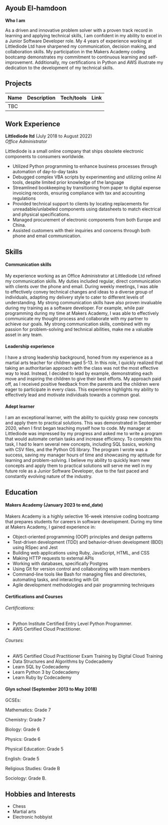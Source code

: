 ## Ayoub El-hamdoon


**Who I am**

As a driven and innovative problem solver with a proven track record in learning and applying technical skills, I am confident in my ability to excel in a Junior Software Developer role. My 4 years of experience working at Littlediode Ltd have sharpened my communication, decision making, and collaboration skills. My participation in the Makers Academy coding bootcamp demonstrates my commitment to continuous learning and self-improvement. Additionally, my certifications in Python and AWS illustrate my dedication to the development of my technical skills. 

## Projects

| Name                         | Description       | Tech/tools        | Link        |
| ---------------------------- | ----------------- | ----------------- | -------------|
|TBC|

## Work Experience

**Littlediode ltd** (July 2018 to August 2022)  
_Office Administrator_

Littlediode is a small online company that ships obsolete electronic components to
consumers worldwide.
- Utilized Python programming to enhance business processes through automation of day-to-day tasks
- Debugged complex VBA scripts by experimenting and utilizing online AI tools, despite limited prior knowledge of the language
- Streamlined bookkeeping by transitioning from paper to digital expense invoicing records, ensuring compliance with tax and accounting regulations
- Provided technical support to clients by locating replacements for unreadable/unlabeled components using datasheets to match electrical and physical specifications.
- Managed procurement of electronic components from both Europe and China.
- Assisted customers with their inquiries and concerns through both phone and email communication.

## Skills

#### Communication skills

 My experience working as an Office Administrator at Littlediode Ltd refined my communication skills. My duties included regular, direct communication with clients over the phone and email. During weekly meetings, I was able to effectively convey technical changes and ideas to a diverse group of individuals, adapting my delivery style to cater to different levels of understanding. My strong communication skills have also proven invaluable during my training as a software developer. For example, while pair programming during my time at Makers Academy, I was able to effectively communicate my thought process and collaborate with my partner to achieve our goals. My strong communication skills, combined with my passion for problem-solving and technical abilities, make me a valuable asset in any team.

#### Leadership experience

I have a strong leadership background, honed from my experience as a martial arts teacher for children aged 5-13. In this role, I quickly realized that taking an authoritarian approach with the class was not the most effective way to lead. Instead, I decided to lead by example, demonstrating each move and inspiring the children to give their best efforts. My approach paid off, as I received positive feedback from the parents and the children were eager to participate in every class. This experience highlights my ability to effectively lead and motivate individuals towards a common goal.

#### Adept learner

I am an exceptional learner, with the ability to quickly grasp new concepts and apply them to practical solutions. This was demonstrated in September 2020, when I first began teaching myself how to code. My manager at Littlediode was impressed by my progress and asked me to write a program that would automate certain tasks and increase efficiency. To complete this task, I had to learn several new concepts, including SQL basics, working with CSV files, and the Python OS library. The program I wrote was a success, saving my manager hours of time and showcasing my aptitude for learning and problem-solving. I believe my ability to quickly learn new concepts and apply them to practical solutions will serve me well in my future role as a Junior Software Developer, due to the fast paced and constantly evolving nature of the industry.

## Education

#### Makers Academy (January 2023 to end_date)

Makers Academy is a highly selective 16-week intensive coding bootcamp that prepares students for careers in software development. During my time at Makers Academy, I gained experience in:

- Object-oriented programming (OOP) principles and design patterns
- Test-driven development (TDD) and behavior-driven development (BDD) using RSpec and Jest
- Building web applications using Ruby, JavaScript, HTML, and CSS
- Making HTTP requests to external APIs 
- Working with databases, specifically Postgres
- Using Git for version control and collaborating with team members
- Command-line tools like Bash for managing files and directories, automating tasks, and interacting with Git
- Agile development methodologies and pair programming techniques


#### Certifications and Courses

###### Certifications:

- Python Institute Certified Entry Level Python Programmer.
- AWS Certified Cloud Practitioner.

###### Courses:

- AWS Certified Cloud Practitioner Exam Training by Digital Cloud Training
- Data Structures and Algorithms by Codecademy
- Learn SQL by Codecademy
- Learn Python 3 by Codecademy
- Learn Ruby by Codecademy


#### Glyn school (September 2013 to May 2018)

GCSEs:

Mathematics: Grade 7

Chemistry: Grade 7

Biology: Grade 6

Physics: Grade 6

Physical Education: Grade 5

English: Grade 5

Religious Studies: Grade B

Sociology: Grade B.


## Hobbies and Interests

- Chess 
- Martial arts
- Electronic hobbyist


